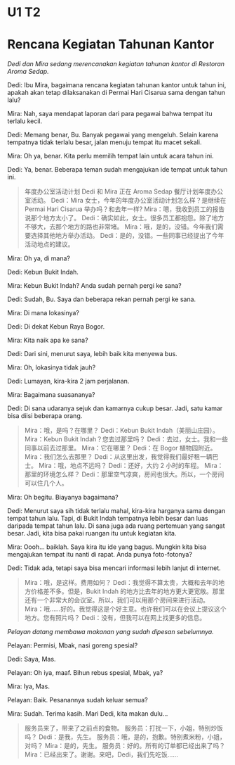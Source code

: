 # U1 T2

# Rencana Kegiatan Tahunan Kantor

*Dedi dan Mira sedang merencanakan kegiatan tahunan kantor di Restoran Aroma Sedap.*

Dedi: Ibu Mira, bagaimana rencana kegiatan tahunan kantor untuk tahun ini, apakah akan tetap dilaksanakan di Permai Hari Cisarua sama dengan tahun lalu?

Mira: Nah, saya mendapat laporan dari para pegawai bahwa tempat itu terlalu kecil.

Dedi: Memang benar, Bu. Banyak pegawai yang mengeluh. Selain karena tempatnya tidak terlalu besar, jalan menuju tempat itu macet sekali.

Mira: Oh ya, benar. Kita perlu memilih tempat lain untuk acara tahun ini.

Dedi: Ya, benar. Beberapa teman sudah mengajukan ide tempat untuk tahun ini.

> 年度办公室活动计划
> Dedi 和 Mira 正在 Aroma Sedap 餐厅计划年度办公室活动。
> Dedi：Mira 女士，今年的年度办公室活动计划怎么样？是继续在 Permai Hari Cisarua 举办吗？和去年一样?
> Mira：嗯，我收到员工的报告说那个地方太小了。
> Dedi：确实如此，女士。很多员工都抱怨。除了地方不够大，去那个地方的路也非常堵。
> Mira：哦，是的，没错。今年我们需要选择其他地方举办活动。
> Dedi：是的，没错。一些同事已经提出了今年活动地点的建议。

Mira: Oh ya, di mana?

Dedi: Kebun Bukit Indah.

Mira: Kebun Bukit Indah? Anda sudah pernah pergi ke sana?

Dedi: Sudah, Bu. Saya dan beberapa rekan pernah pergi ke sana.

Mira: Di mana lokasinya?

Dedi: Di dekat Kebun Raya Bogor.

Mira: Kita naik apa ke sana?

Dedi: Dari sini, menurut saya, lebih baik kita menyewa bus.

Mira: Oh, lokasinya tidak jauh?

Dedi: Lumayan, kira-kira 2 jam perjalanan.

Mira: Bagaimana suasananya?

Dedi: Di sana udaranya sejuk dan kamarnya cukup besar. Jadi, satu kamar bisa diisi beberapa orang.

> Mira：哦，是吗？在哪里？
> Dedi：Kebun Bukit Indah（美丽山庄园）。
> Mira：Kebun Bukit Indah？您去过那里吗？
> Dedi：去过，女士。我和一些同事以前去过那里。
> Mira：它在哪里？
> Dedi：在 Bogor 植物园附近。
> Mira：我们怎么去那里？
> Dedi：从这里出发，我觉得我们最好租一辆巴士。
> Mira：哦，地点不远吗？
> Dedi：还好，大约 2 小时的车程。
> Mira：那里的环境怎么样？
> Dedi：那里空气凉爽，房间也很大。所以，一个房间可以住几个人。

Mira: Oh begitu. Biayanya bagaimana?

Dedi: Menurut saya sih tidak terlalu mahal, kira-kira harganya sama dengan tempat tahun lalu. Tapi, di Bukit Indah tempatnya lebih besar dan luas daripada tempat tahun lalu. Di sana juga ada ruang pertemuan yang sangat besar. Jadi, kita bisa pakai ruangan itu untuk kegiatan kita.

Mira: Oooh… baiklah. Saya kira itu ide yang bagus. Mungkin kita bisa mengajukan tempat itu nanti di rapat. Anda punya foto-fotonya?

Dedi: Tidak ada, tetapi saya bisa mencari informasi lebih lanjut di internet.

> Mira：哦，是这样。费用如何？
> Dedi：我觉得不算太贵，大概和去年的地方价格差不多。但是，Bukit Indah 的地方比去年的地方更大更宽敞。那里还有一个非常大的会议室。所以，我们可以用那个房间来进行活动。
> Mira：哦……好的。我觉得这是个好主意。也许我们可以在会议上提议这个地方。您有照片吗？
> Dedi：没有，但我可以在网上找更多的信息。

*Pelayan datang membawa makanan yang sudah dipesan sebelumnya.*

Pelayan: Permisi, Mbak, nasi goreng spesial?

Dedi: Saya, Mas.

Pelayan: Oh iya, maaf. Bihun rebus spesial, Mbak, ya?

Mira: Iya, Mas.

Pelayan: Baik. Pesanannya sudah keluar semua?

Mira: Sudah. Terima kasih. Mari Dedi, kita makan dulu...

> 服务员来了，带来了之前点的食物。
> 服务员：打扰一下，小姐，特别炒饭吗？
> Dedi：是我，先生。
> 服务员：哦，是的，抱歉。特别煮米粉，小姐，对吗？
> Mira：是的，先生。
> 服务员：好的。所有的订单都已经出来了吗？
> Mira：已经出来了。谢谢。来吧，Dedi，我们先吃饭……

